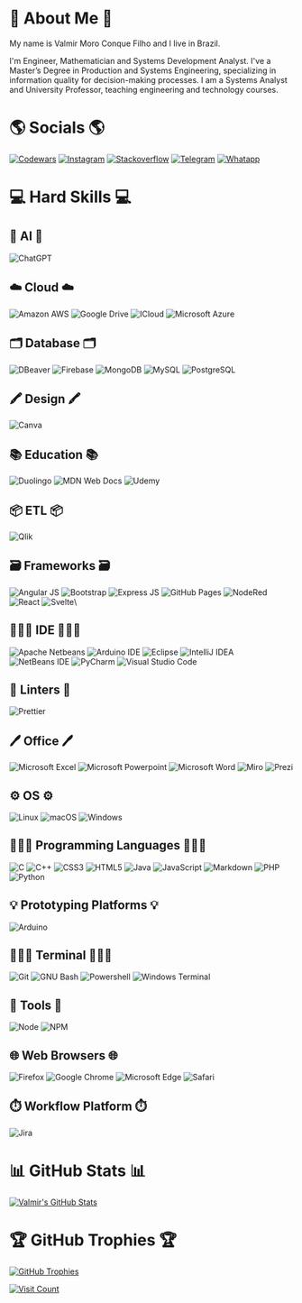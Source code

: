 # 📖 About Me 📖

My name is Valmir Moro Conque Filho and I live in Brazil.

I'm Engineer, Mathematician and Systems Development Analyst. I've a Master’s Degree in Production and Systems Engineering, specializing in information quality for decision-making processes. I am a Systems Analyst and University Professor, teaching engineering and technology courses.

# 🌎 Socials 🌎

[![Codewars](https://img.shields.io/badge/Codewars-B1361E?style=for-the-badge&logo=Codewars&logoColor=white)](https://www.codewars.com/users/valmir-filho)
[![Instagram](https://img.shields.io/badge/Instagram-%23E4405F.svg?logo=Instagram&logoColor=white)](https://www.instagram.com/vmc_filho/)
[![Stackoverflow](https://aleen42.github.io/badges/src/stackoverflow.svg)](https://stackoverflow.com/users/18312777/valmir-moro)
[![Telegram](https://img.shields.io/badge/Telegram-2CA5E0?style=for-the-badge&logo=telegram&logoColor=white)](https://t.me/vmcfilho)
[![Whatapp](https://img.shields.io/badge/WhatsApp-25D366?style=for-the-badge&logo=whatsapp&logoColor=white)](https://api.whatsapp.com/send?phone=5541991256214)

# 💻 Hard Skills 💻

## 🤖 AI 🤖

![ChatGPT](https://img.shields.io/badge/chatGPT-74aa9c?style=for-the-badge&logo=openai&logoColor=white)

## ☁️ Cloud ☁️

![Amazon AWS](https://img.shields.io/badge/Amazon_AWS-FF9900?style=for-the-badge&logo=amazonaws&logoColor=white)
![Google Drive](https://img.shields.io/badge/Google%20Drive-4285F4?style=for-the-badge&logo=googledrive&logoColor=white)
![ICloud](https://img.shields.io/badge/iCloud-3693F3?style=for-the-badge&logo=iCloud&logoColor=white)
![Microsoft Azure](https://img.shields.io/badge/microsoft%20azure-0089D6?style=for-the-badge&logo=microsoft-azure&logoColor=white)

## 🗂 Database 🗂

![DBeaver](https://img.shields.io/badge/dbeaver-382923?style=for-the-badge&logo=dbeaver&logoColor=white)
![Firebase](https://img.shields.io/badge/Firebase-039BE5?style=for-the-badge&logo=Firebase&logoColor=white)
![MongoDB](https://img.shields.io/badge/MongoDB-4EA94B?style=for-the-badge&logo=mongodb&logoColor=white)
![MySQL](https://img.shields.io/badge/mysql-%2300f.svg?style=for-the-badge&logo=mysql&logoColor=white)
![PostgreSQL](https://img.shields.io/badge/PostgreSQL-316192?style=for-the-badge&logo=postgresql&logoColor=white)

## 🖍 Design 🖍

![Canva](https://img.shields.io/badge/Canva-%2300C4CC.svg?&style=for-the-badge&logo=Canva&logoColor=white)

## 📚 Education 📚

![Duolingo](https://img.shields.io/badge/Duolingo-58CC02?style=for-the-badge&logo=Duolingo&logoColor=white)
![MDN Web Docs](https://img.shields.io/badge/MDN_Web_Docs-black?style=for-the-badge&logo=mdnwebdocs&logoColor=white)
![Udemy](https://img.shields.io/badge/Udemy-EC5252?style=for-the-badge&logo=Udemy&logoColor=white)

## 📦 ETL 📦

![Qlik](https://img.shields.io/badge/Qlik-009848?style=for-the-badge&logo=qlik&logoColor=white)

## 🗃 Frameworks 🗃

![Angular JS](https://img.shields.io/badge/AngularJS-E23237?style=for-the-badge&logo=angularjs&logoColor=white)
![Bootstrap](https://img.shields.io/badge/bootstrap-%238511FA.svg?style=for-the-badge&logo=bootstrap&logoColor=white)
![Express JS](https://img.shields.io/badge/Express%20js-000000?style=for-the-badge&logo=express&logoColor=white)
![GitHub Pages](https://img.shields.io/badge/GitHub%20Pages-222222?style=for-the-badge&logo=GitHub%20Pages&logoColor=white)
![NodeRed](https://img.shields.io/badge/Node--Red-8F0000?style=for-the-badge&logo=nodered&logoColor=white)
![React](https://img.shields.io/badge/react-%2320232a.svg?style=for-the-badge&logo=react&logoColor=%2361DAFB)
![Svelte](https://img.shields.io/badge/Svelte-4A4A55?style=for-the-badge&logo=svelte&logoColor=FF3E00)\

## 👨🏻‍💻 IDE 👨🏻‍💻

![Apache Netbeans](https://img.shields.io/badge/apache%20netbeans-1B6AC6?style=for-the-badge&logo=apache%20netbeans%20IDE&logoColor=white)
![Arduino IDE](https://img.shields.io/badge/Arduino_IDE-00979D?style=for-the-badge&logo=arduino&logoColor=white)
![Eclipse](https://img.shields.io/badge/Eclipse-2C2255?style=for-the-badge&logo=eclipse&logoColor=white)
![IntelliJ IDEA](https://img.shields.io/badge/IntelliJ_IDEA-000000.svg?style=for-the-badge&logo=intellij-idea&logoColor=white)
![NetBeans IDE](https://img.shields.io/badge/NetBeansIDE-1B6AC6.svg?style=for-the-badge&logo=apache-netbeans-ide&logoColor=white)
![PyCharm](https://img.shields.io/badge/pycharm-143?style=for-the-badge&logo=pycharm&logoColor=black&color=black&labelColor=green)
![Visual Studio Code](https://img.shields.io/badge/Visual%20Studio%20Code-0078d7.svg?style=for-the-badge&logo=visual-studio-code&logoColor=white)

## 🧐 Linters 🧐

![Prettier](https://img.shields.io/badge/prettier-1A2C34?style=for-the-badge&logo=prettier&logoColor=F7BA3E)

## 🖊 Office 🖊

![Microsoft Excel](https://img.shields.io/badge/Microsoft_Excel-217346?style=for-the-badge&logo=microsoft-excel&logoColor=white)
![Microsoft Powerpoint](https://img.shields.io/badge/Microsoft_PowerPoint-B7472A?style=for-the-badge&logo=microsoft-powerpoint&logoColor=white)
![Microsoft Word](https://img.shields.io/badge/Microsoft_Word-2B579A?style=for-the-badge&logo=microsoft-word&logoColor=white)
![Miro](https://img.shields.io/badge/Miro-F7C922?style=for-the-badge&logo=Miro&logoColor=050036)
![Prezi](https://img.shields.io/badge/Prezi-3181FF?style=for-the-badge&logo=prezi&logoColor=white)

## ⚙️ OS ⚙️

![Linux](https://img.shields.io/badge/Linux-FCC624?style=for-the-badge&logo=linux&logoColor=black)
![macOS](https://img.shields.io/badge/mac%20os-000000?style=for-the-badge&logo=macos&logoColor=F0F0F0)
![Windows](https://img.shields.io/badge/Windows-0078D6?style=for-the-badge&logo=windows&logoColor=white)

## 👨🏻‍💻 Programming Languages 👨🏻‍💻

![C](https://img.shields.io/badge/C-00599C?style=for-the-badge&logo=c&logoColor=white)
![C++](https://img.shields.io/badge/C%2B%2B-00599C?style=for-the-badge&logo=c%2B%2B&logoColor=white)
![CSS3](https://img.shields.io/badge/css3-%231572B6.svg?style=for-the-badge&logo=css3&logoColor=white)
![HTML5](https://img.shields.io/badge/html5-%23E34F26.svg?style=for-the-badge&logo=html5&logoColor=white)
![Java](https://img.shields.io/badge/Java-ED8B00?style=for-the-badge&logo=openjdk&logoColor=white)
![JavaScript](https://img.shields.io/badge/javascript-%23323330.svg?style=for-the-badge&logo=javascript&logoColor=%23F7DF1E)
![Markdown](https://img.shields.io/badge/Markdown-000000?style=for-the-badge&logo=markdown&logoColor=white)
![PHP](https://img.shields.io/badge/PHP-777BB4?style=for-the-badge&logo=php&logoColor=white)
![Python](https://img.shields.io/badge/python-3670A0?style=for-the-badge&logo=python&logoColor=ffdd54)

## 💡 Prototyping Platforms 💡

![Arduino](https://img.shields.io/badge/Arduino-00979D?style=for-the-badge&logo=Arduino&logoColor=white)

## 👨🏻‍💻 Terminal 👨🏻‍💻

![Git](https://img.shields.io/badge/GIT-E44C30?style=for-the-badge&logo=git&logoColor=white)
![GNU Bash](https://img.shields.io/badge/GNU%20Bash-4EAA25?style=for-the-badge&logo=GNU%20Bash&logoColor=white)
![Powershell](https://img.shields.io/badge/powershell-5391FE?style=for-the-badge&logo=powershell&logoColor=white)
![Windows Terminal](https://img.shields.io/badge/windows%20terminal-4D4D4D?style=for-the-badge&logo=windows%20terminal&logoColor=white)

## 🧰 Tools 🧰

![Node](https://img.shields.io/badge/Node.js-43853D?style=for-the-badge&logo=node.js&logoColor=white)
![NPM](https://img.shields.io/badge/npm-CB3837?style=for-the-badge&logo=npm&logoColor=white)

## 🌐 Web Browsers 🌐

![Firefox](https://img.shields.io/badge/Firefox_Browser-FF7139?style=for-the-badge&logo=Firefox-Browser&logoColor=white)
![Google Chrome](https://img.shields.io/badge/Google%20Chrome-4285F4?style=for-the-badge&logo=GoogleChrome&logoColor=white)
![Microsoft Edge](https://img.shields.io/badge/Microsoft_Edge-0078D7?style=for-the-badge&logo=Microsoft-edge&logoColor=white)
![Safari](https://img.shields.io/badge/Safari-000000?style=for-the-badge&logo=Safari&logoColor=white)

## ⏱️ Workflow Platform ⏱️

![Jira](https://img.shields.io/badge/Jira-0052CC?style=for-the-badge&logo=Jira&logoColor=white)

# 📊 GitHub Stats 📊

[![Valmir's GitHub Stats](https://github-readme-stats.vercel.app/api?username=valmir-filho)](https://github.com/valmir-filho/github-readme-stats)

# 🏆 GitHub Trophies 🏆

[![GitHub Trophies](https://github-profile-trophy.vercel.app/?username=valmir-filho)](https://github.com/ryo-ma/github-profile-trophy)

[![Visit Count](https://visitcount.itsvg.in/api?id=valmir-filho&label=Profile%20Views&color=1&icon=5&pretty=true)](https://visitcount.itsvg.in)
